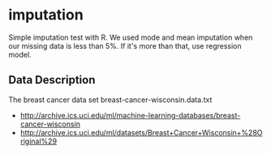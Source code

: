 # imputation
Simple imputation test with R.
We used mode and mean imputation when our missing data is less than 5%.
If it's more than that, use regression model.

## Data Description 
The breast cancer data set breast-cancer-wisconsin.data.txt 
* http://archive.ics.uci.edu/ml/machine-learning-databases/breast-cancer-wisconsin
* http://archive.ics.uci.edu/ml/datasets/Breast+Cancer+Wisconsin+%28Original%29 
